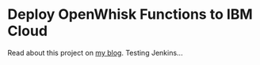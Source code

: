 # Deploy OpenWhisk Functions to IBM Cloud

Read about this project on [my blog](http://www.stevemar.net/ci-cd-with-functions/).
Testing Jenkins...
